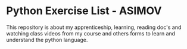 ﻿
# Python Exercise List - ASIMOV

This repository is about my apprenticeship, learning, reading doc's and watching class videos from my course and others forms to learn and understand the python language.


